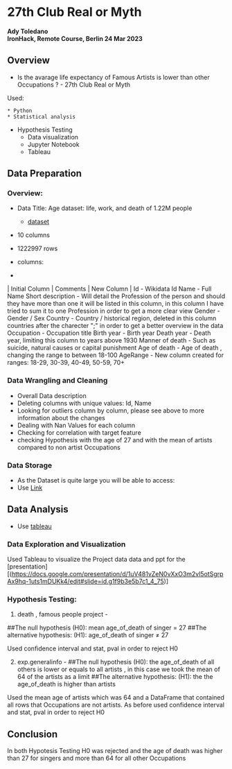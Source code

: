# 27th Club Real or Myth
**Ady Toledano**  
**IronHack, Remote Course, Berlin 24 Mar 2023**

## Overview

* Is the avarage life expectancy of Famous Artists is lower than other Occupations ? - 27th Club Real or Myth

Used:

	* Python
	* Statistical analysis
  * Hypothesis Testing 
	* Data visualization
	* Jupyter Notebook
	* Tableau
  
  ## Data Preparation

### Overview: 
* Data Title: Age dataset: life, work, and death of 1.22M people

	* [dataset](https://www.kaggle.com/datasets/imoore/age-dataset)
  
* 10 columns 
* 1222997 rows 
* columns:
* 
| Initial Column | Comments | New Column |
Id - Wikidata Id
Name - Full Name
Short description - Will detail the Profession of the person and should they have more than one it will be listed in this column, in this column I have tried to sum it to one Profession in order to get a more clear view
Gender - Gender / Sex
Country - Country / historical region, deleted in this column countries after the charecter ";" in order to get a better overview in the data
Occupation - Occupation title
Birth year - Birth year
Death year - Death year, limiting this column to years above 1930
Manner of death - Such as suicide, natural causes or capital punishment
Age of death - Age of death , changing the range to between 18-100
AgeRange - New column created for ranges: 18-29, 30-39, 40-49, 50-59, 70+

 
### Data Wrangling and Cleaning
  
- Overall Data description
- Deleting  columns with unique values: Id, Name 
- Looking for outliers column by column, please see above to more information about the changes
- Dealing with Nan Values for each column
- Checking for correlation with target feature
- checking Hypothesis with the age of 27 and with the mean of artists compared to non artist Occupations


### Data Storage

* As the Dataset is quite large you will be able to access:
* Use [Link](https://drive.google.com/drive/folders/1wGRChf85LullaU3Weyo1u2WpIUJbrXlo)
## Data Analysis
* Use [tableau](https://public.tableau.com/app/profile/ady.toledano/viz/Book2_16794783401290/Story1?publish=yes)


### Data Exploration and Visualization
Used Tableau to visualize the Project data data and ppt for the [presentation][(https://docs.google.com/presentation/d/1uV481vZeN0vXxO3m2vl5otSgrpAx9hq-1uts1mDUKk4/edit#slide=id.g1f9b3e5b7c1_4_75)]

### Hypothesis Testing: 
1. death , famous people project - 

##The null hypothesis (H0): mean age_of_death of singer = 27
##The alternative hypothesis: (H1): age_of_death of singer ≠ 27

Used confidence interval and stat, pval in order to reject H0

2. exp.generalinfo - 
##The null hypothesis (H0): the age_of_death of all others is lower or equals to all artists  , in this case we took the mean of 64 of the artists as a limit
##The alternative hypothesis: (H1): the the age_of_death is higher than artists

Used the mean age of artists which was 64 and a DataFrame that contained all rows that Occupations are not artists. 
As before used confidence interval and stat, pval in order to reject H0


## Conclusion

In both Hypotesis Testing H0 was rejected and the age of death was higher than 27 for singers and more than 64 for all other Occupations
 
